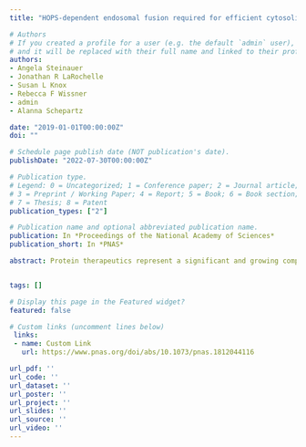 ```yaml
---
title: "HOPS-dependent endosomal fusion required for efficient cytosolic delivery of therapeutic peptides and small proteins"

# Authors
# If you created a profile for a user (e.g. the default `admin` user), write the username (folder name) here
# and it will be replaced with their full name and linked to their profile.
authors:
- Angela Steinauer
- Jonathan R LaRochelle
- Susan L Knox
- Rebecca F Wissner
- admin
- Alanna Schepartz

date: "2019-01-01T00:00:00Z"
doi: ""

# Schedule page publish date (NOT publication's date).
publishDate: "2022-07-30T00:00:00Z"

# Publication type.
# Legend: 0 = Uncategorized; 1 = Conference paper; 2 = Journal article;
# 3 = Preprint / Working Paper; 4 = Report; 5 = Book; 6 = Book section;
# 7 = Thesis; 8 = Patent
publication_types: ["2"]

# Publication name and optional abbreviated publication name.
publication: In *Proceedings of the National Academy of Sciences*
publication_short: In *PNAS*

abstract: Protein therapeutics represent a significant and growing component of the modern pharmacopeia, but their potential to treat human disease is limited because most proteins fail to traffic across biological membranes. Recently, we discovered a class of cell-permeant miniature proteins (CPMPs) containing a precisely defined, penta-arginine (penta-Arg) motif that traffics readily to the cytosol and nucleus of mammalian cells with efficiencies that rival those of hydrocarbon-stapled peptides active in animals and man. Like many cell-penetrating peptides (CPPs), CPMPs enter the endocytic pathway; the difference is that CPMPs containing a penta-Arg motif are released efficiently from endosomes, while other CPPs are not. Here, we seek to understand how CPMPs traffic from endosomes into the cytosol and what factors contribute to the efficiency of endosomal release. First, using two complementary cell-based assays …


tags: []

# Display this page in the Featured widget?
featured: false

# Custom links (uncomment lines below)
 links:
 - name: Custom Link
   url: https://www.pnas.org/doi/abs/10.1073/pnas.1812044116

url_pdf: ''
url_code: ''
url_dataset: ''
url_poster: ''
url_project: ''
url_slides: ''
url_source: ''
url_video: ''
---
```

